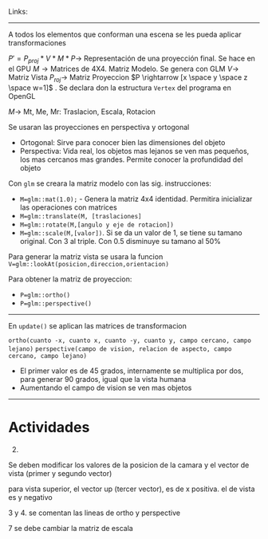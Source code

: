 Links:
___
A todos los elementos que conforman una escena se les pueda aplicar transformaciones

$P' = P_{proj}*V*M*P \rightarrow$ Representación de una proyección final. Se hace en el GPU
$M \rightarrow \text{Matrices de 4X4}.$ Matriz Modelo. Se genera con GLM
$V \rightarrow$ Matriz Vista
$P_{roj} \rightarrow$ Matriz Proyeccion
 $P \rightarrow [x \space y \space z \space w=1]$  . Se declara don la estructura `Vertex` del programa en OpenGL

$M \rightarrow$ Mt, Me, Mr: Traslacion, Escala, Rotacion

Se usaran las proyecciones en perspectiva y ortogonal
- Ortogonal: Sirve para conocer bien las dimensiones del objeto
- Perspectiva: Vida real, los objetos mas lejanos se ven mas pequeños, los mas cercanos mas grandes. Permite conocer la profundidad del objeto


Con `glm` se creara la matriz modelo con las sig. instrucciones:
- `M=glm::mat(1.0);` - Genera la matriz 4x4 identidad. Permitira inicializar las operaciones con matrices
- `M=glm::translate(M, [traslaciones]`
- `M=glm::rotate(M,[angulo y eje de rotacion])`
- `M=glm::scale(M,[valor])`. Si se da un valor de 1, se tiene su tamano original. Con 3 al triple. Con 0.5 disminuye su tamano al 50%

Para generar la matriz vista se usara la funcion `V=glm::lookAt(posicion,direccion,orientacion)`

Para obtener la matriz de proyeccion:
- `P=glm::ortho()`
- `P=glm::perspective()`

___
En `update()` se aplican las matrices de transformacion

`ortho(cuanto -x, cuanto x, cuanto -y, cuanto y, campo cercano, campo lejano)`
`perspective(campo de vision, relacion de aspecto, campo cercano, campo lejano)`
- El primer valor es de 45 grados, internamente se multiplica por dos, para generar 90 grados, igual que la vista humana
- Aumentando el campo de vision se ven mas objetos

____
# Actividades
2.
Se deben modificar los valores de la posicion de la camara y el vector de vista (primer y segundo vector)

para vista superior, el vector up (tercer vector), es de x positiva. el de vista es y negativo

3 y 4. se comentan las lineas de ortho y perspective

7 se debe cambiar la matriz de escala